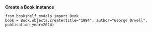 **Create a Book instance**

```
from bookshelf.models import Book  
book = Book.objects.create(title="1984", author="George Orwell", publication_year=2024)
```